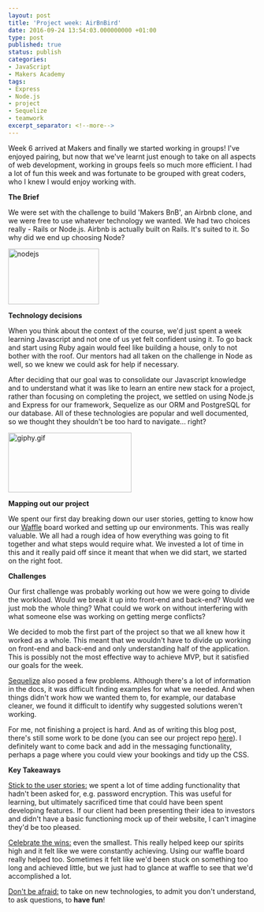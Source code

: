 ```yaml
---
layout: post
title: 'Project week: AirBnBird'
date: 2016-09-24 13:54:03.000000000 +01:00
type: post
published: true
status: publish
categories:
- JavaScript
- Makers Academy
tags:
- Express
- Node.js
- project
- Sequelize
- teamwork
excerpt_separator: <!--more-->
---
```

<p>Week 6 arrived at Makers and finally we started working in groups! I've enjoyed pairing, but now that we've learnt just enough to take on all aspects of web development, working in groups feels so much more efficient. I had a lot of fun this week and was fortunate to be grouped with great coders, who I knew I would enjoy working with.</p>
<p><strong>The Brief</strong></p>
<p>We were set with the challenge to build 'Makers BnB', an Airbnb clone, and we were free to use whatever technology we wanted. We had two choices really - Rails or Node.js. Airbnb is actually built on Rails. It's suited to it. So why did we end up choosing Node?</p>
<p><!--more--></p>
<p><img class="alignnone size-full wp-image-1328 aligncenter" src="{{ site.baseurl }}/assets/nodejs.png" alt="nodejs" width="184" height="113" /></p>
<p><strong>Technology decisions</strong></p>
<p>When you think about the context of the course, we'd just spent a week learning Javascript and not one of us yet felt confident using it. To go back and start using Ruby again would feel like building a house, only to not bother with the roof. Our mentors had all taken on the challenge in Node as well, so we knew we could ask for help if necessary.</p>
<p>After deciding that our goal was to consolidate our Javascript knowledge and to understand what it was like to learn an entire new stack for a project, rather than focusing on completing the project, we settled on using Node.js and Express for our framework, Sequelize as our ORM and PostgreSQL for our database. All of these technologies are popular and well documented, so we thought they shouldn't be too hard to navigate... right?</p>
<p><img class=" size-full wp-image-1322 aligncenter" src="{{ site.baseurl }}/assets/giphy.gif" alt="giphy.gif" width="250" height="121" /></p>
<p><strong>Mapping out our project</strong></p>
<p>We spent our first day breaking down our user stories, getting to know how our <a href="https://waffle.io" target="_blank">Waffle</a> board worked and setting up our environments. This was really valuable. We all had a rough idea of how everything was going to fit together and what steps would require what. We invested a lot of time in this and it really paid off since it meant that when we did start, we started on the right foot.</p>
<p><strong>Challenges</strong></p>
<p>Our first challenge was probably working out how we were going to divide the workload. Would we break it up into front-end and back-end? Would we just mob the whole thing? What could we work on without interfering with what someone else was working on getting merge conflicts?</p>
<p>We decided to mob the first part of the project so that we all knew how it worked as a whole. This meant that we wouldn't have to divide up working on front-end and back-end and only understanding half of the application. This is possibly not the most effective way to achieve MVP, but it satisfied our goals for the week.</p>
<p><a href="http://docs.sequelizejs.com/en/v3/">Sequelize</a> also posed a few problems. Although there's a lot of information in the docs, it was difficult finding examples for what we needed. And when things didn't work how we wanted them to, for example, our database cleaner, we found it difficult to identify why suggested solutions weren't working.</p>
<p>For me, not finishing a project is hard. And as of writing this blog post, there's still some work to be done (you can see our project repo <a href="https://github.com/lsewilson/makers-bnb">here</a>). I definitely want to come back and add in the messaging functionality, perhaps a page where you could view your bookings and tidy up the CSS.</p>
<p><strong>Key Takeaways</strong></p>
<p><span style="text-decoration:underline;">Stick to the user stories:</span> we spent a lot of time adding functionality that hadn't been asked for, e.g. password encryption. This was useful for learning, but ultimately sacrificed time that could have been spent developing features. If our client had been presenting their idea to investors and didn't have a basic functioning mock up of their website, I can't imagine they'd be too pleased.</p>
<p><span style="text-decoration:underline;">Celebrate the wins:</span> even the smallest. This really helped keep our spirits high and it felt like we were constantly achieving. Using our waffle board really helped too. Sometimes it felt like we'd been stuck on something too long and achieved little, but we just had to glance at waffle to see that we'd accomplished a lot.</p>
<p><span style="text-decoration:underline;">Don't be afraid:</span> to take on new technologies, to admit you don't understand, to ask questions, to <strong>have fun</strong>!</p>
<p>&nbsp;</p>
<p>&nbsp;</p>
<p>&nbsp;</p>
